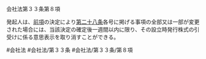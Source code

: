 会社法第３３条第８項

発起人は、[前項](会社法＿＿＿＿第３３条第７項)の決定により[第二十八条](会社法＿＿＿＿第２８条)各号に掲げる事項の全部又は一部が変更された場合には、当該決定の確定後一週間以内に限り、その設立時発行株式の引受けに係る意思表示を取り消すことができる。

#会社法
#会社法/第３３条
#会社法/第３３条/第８項
